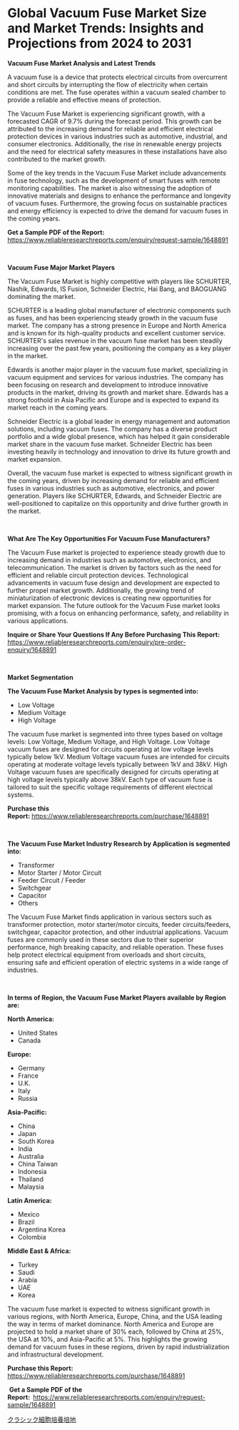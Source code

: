 <p><h1>Global Vacuum Fuse Market Size and Market Trends: Insights and Projections from 2024 to 2031</h1></p><p><strong>Vacuum Fuse Market Analysis and Latest Trends</strong></p>
<p><p>A vacuum fuse is a device that protects electrical circuits from overcurrent and short circuits by interrupting the flow of electricity when certain conditions are met. The fuse operates within a vacuum sealed chamber to provide a reliable and effective means of protection.</p><p>The Vacuum Fuse Market is experiencing significant growth, with a forecasted CAGR of 9.7% during the forecast period. This growth can be attributed to the increasing demand for reliable and efficient electrical protection devices in various industries such as automotive, industrial, and consumer electronics. Additionally, the rise in renewable energy projects and the need for electrical safety measures in these installations have also contributed to the market growth.</p><p>Some of the key trends in the Vacuum Fuse Market include advancements in fuse technology, such as the development of smart fuses with remote monitoring capabilities. The market is also witnessing the adoption of innovative materials and designs to enhance the performance and longevity of vacuum fuses. Furthermore, the growing focus on sustainable practices and energy efficiency is expected to drive the demand for vacuum fuses in the coming years.</p></p>
<p><strong>Get a Sample PDF of the Report:&nbsp;</strong> <a href="https://www.reliableresearchreports.com/enquiry/request-sample/1648891">https://www.reliableresearchreports.com/enquiry/request-sample/1648891</a></p>
<p>&nbsp;</p>
<p><strong>Vacuum Fuse Major Market Players</strong></p>
<p><p>The Vacuum Fuse Market is highly competitive with players like SCHURTER, Nashik, Edwards, IS Fusion, Schneider Electric, Hai Bang, and BAOGUANG dominating the market. </p><p>SCHURTER is a leading global manufacturer of electronic components such as fuses, and has been experiencing steady growth in the vacuum fuse market. The company has a strong presence in Europe and North America and is known for its high-quality products and excellent customer service. SCHURTER's sales revenue in the vacuum fuse market has been steadily increasing over the past few years, positioning the company as a key player in the market.</p><p>Edwards is another major player in the vacuum fuse market, specializing in vacuum equipment and services for various industries. The company has been focusing on research and development to introduce innovative products in the market, driving its growth and market share. Edwards has a strong foothold in Asia Pacific and Europe and is expected to expand its market reach in the coming years.</p><p>Schneider Electric is a global leader in energy management and automation solutions, including vacuum fuses. The company has a diverse product portfolio and a wide global presence, which has helped it gain considerable market share in the vacuum fuse market. Schneider Electric has been investing heavily in technology and innovation to drive its future growth and market expansion.</p><p>Overall, the vacuum fuse market is expected to witness significant growth in the coming years, driven by increasing demand for reliable and efficient fuses in various industries such as automotive, electronics, and power generation. Players like SCHURTER, Edwards, and Schneider Electric are well-positioned to capitalize on this opportunity and drive further growth in the market.</p></p>
<p>&nbsp;</p>
<p><strong>What Are The Key Opportunities For Vacuum Fuse Manufacturers?</strong></p>
<p><p>The Vacuum Fuse market is projected to experience steady growth due to increasing demand in industries such as automotive, electronics, and telecommunication. The market is driven by factors such as the need for efficient and reliable circuit protection devices. Technological advancements in vacuum fuse design and development are expected to further propel market growth. Additionally, the growing trend of miniaturization of electronic devices is creating new opportunities for market expansion. The future outlook for the Vacuum Fuse market looks promising, with a focus on enhancing performance, safety, and reliability in various applications.</p></p>
<p><strong>Inquire or Share Your Questions If Any Before Purchasing This Report:</strong> <a href="https://www.reliableresearchreports.com/enquiry/pre-order-enquiry/1648891">https://www.reliableresearchreports.com/enquiry/pre-order-enquiry/1648891</a></p>
<p>&nbsp;</p>
<p><strong>Market Segmentation</strong></p>
<p><strong>The Vacuum Fuse Market Analysis by types is segmented into:</strong></p>
<p><ul><li>Low Voltage</li><li>Medium Voltage</li><li>High Voltage</li></ul></p>
<p><p>The vacuum fuse market is segmented into three types based on voltage levels: Low Voltage, Medium Voltage, and High Voltage. Low Voltage vacuum fuses are designed for circuits operating at low voltage levels typically below 1kV. Medium Voltage vacuum fuses are intended for circuits operating at moderate voltage levels typically between 1kV and 38kV. High Voltage vacuum fuses are specifically designed for circuits operating at high voltage levels typically above 38kV. Each type of vacuum fuse is tailored to suit the specific voltage requirements of different electrical systems.</p></p>
<p><strong>Purchase this Report:&nbsp;</strong><a href="https://www.reliableresearchreports.com/purchase/1648891">https://www.reliableresearchreports.com/purchase/1648891</a></p>
<p>&nbsp;</p>
<p><strong>The Vacuum Fuse Market Industry Research by Application is segmented into:</strong></p>
<p><ul><li>Transformer</li><li>Motor Starter / Motor Circuit</li><li>Feeder Circuit / Feeder</li><li>Switchgear</li><li>Capacitor</li><li>Others</li></ul></p>
<p><p>The Vacuum Fuse Market finds application in various sectors such as transformer protection, motor starter/motor circuits, feeder circuits/feeders, switchgear, capacitor protection, and other industrial applications. Vacuum fuses are commonly used in these sectors due to their superior performance, high breaking capacity, and reliable operation. These fuses help protect electrical equipment from overloads and short circuits, ensuring safe and efficient operation of electric systems in a wide range of industries.</p></p>
<p>&nbsp;</p>
<p><strong>In terms of Region, the Vacuum Fuse Market Players available by Region are:</strong></p>
<p>
    <p> <strong> North America: </strong>
        <ul>
            <li>United States</li>
            <li>Canada</li>
        </ul>
        </p> 
    <p> <strong> Europe: </strong>
        <ul>
            <li>Germany</li>
            <li>France</li>
            <li>U.K.</li>
            <li>Italy</li>
            <li>Russia</li>
        </ul>
        </p> 
    <p> <strong> Asia-Pacific: </strong>
        <ul>
            <li>China</li>
            <li>Japan</li>
            <li>South Korea</li>
            <li>India</li>
            <li>Australia</li>
            <li>China Taiwan</li>
            <li>Indonesia</li>
            <li>Thailand</li>
            <li>Malaysia</li>
        </ul>
        </p> 
    <p> <strong> Latin America: </strong>
        <ul>
            <li>Mexico</li>
            <li>Brazil</li>
            <li>Argentina Korea</li>
            <li>Colombia</li>
        </ul>
        </p> 
    <p> <strong> Middle East & Africa: </strong>
        <ul>
            <li>Turkey</li>
            <li>Saudi</li>
            <li>Arabia</li>
            <li>UAE</li>
            <li>Korea</li>
        </ul>
    </p>
    </p>
<p><p>The vacuum fuse market is expected to witness significant growth in various regions, with North America, Europe, China, and the USA leading the way in terms of market dominance. North America and Europe are projected to hold a market share of 30% each, followed by China at 25%, the USA at 10%, and Asia-Pacific at 5%. This highlights the growing demand for vacuum fuses in these regions, driven by rapid industrialization and infrastructural development.</p></p>
<p><strong>Purchase this Report: </strong><a href="https://www.reliableresearchreports.com/purchase/1648891">https://www.reliableresearchreports.com/purchase/1648891</a></p>
<p>&nbsp;<strong>Get a Sample PDF of the Report:&nbsp;&nbsp;</strong><a href="https://www.reliableresearchreports.com/enquiry/request-sample/1648891">https://www.reliableresearchreports.com/enquiry/request-sample/1648891</a></p>
<p><strong></strong></p>
<p><p><a href="https://github.com/mreklxf44233/Market-Research-Report-List-1/blob/main/567825416151.md">クラシック細胞培養培地</a></p></p>
